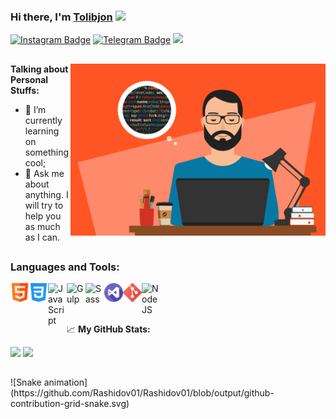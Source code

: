 ### Hi there, I'm <a href="https://kwork.ru/user/shahriyorweb" target="_blank">Tolibjon</a> <img src="https://media.giphy.com/media/hvRJCLFzcasrR4ia7z/giphy.gif" width="25px">
[![Instagram Badge](https://img.shields.io/badge/-Instagram-e4405f?style=flat-square&logo=Instagram&logoColor=white)](https://www.instagram.com/__1nagamofff__/)
[![Telegram Badge](https://img.shields.io/badge/-Telegram-0088cc?style=flat-square&logo=Telegram&logoColor=white)](https://t.me/tolib797)
[![](https://visitor-badge.glitch.me/badge?page_id=shahriyor-sharifjonov.shahriyor-sharifjonov)]()

## 
<img align="right" alt="GIF" src="https://raw.githubusercontent.com/shahriyor-sharifjonov/shahriyor-sharifjonov/master/coding-2.gif" width="408" />

**Talking about Personal Stuffs:**

- 🔭 I’m currently learning on something cool;
- 💬 Ask me about anything. I will try to help you as much as I can.

##

### Languages and Tools:

<img align="left" alt="HTML5" width="30px" src="https://raw.githubusercontent.com/shahriyor-sharifjonov/shahriyor-sharifjonov/main/icons/html.png" />
<img align="left" alt="CSS3" width="30px" src="https://github.com/shahriyor-sharifjonov/shahriyor-sharifjonov/blob/main/icons/css-3.png" />
<img align="left" alt="JavaScript" width="30px" src="https://upload.wikimedia.org/wikipedia/commons/thumb/9/99/Unofficial_JavaScript_logo_2.svg/480px-Unofficial_JavaScript_logo_2.svg.png" />
<img align="left" alt="Gulp" width="30px" src="https://mwcoders.com/wp-content/uploads/2018/02/gulpjs-logo.jpg" />
<img align="left" alt="Sass" width="30px" src="https://encrypted-tbn0.gstatic.com/images?q=tbn:ANd9GcQQnR9v6dz-WclZyXLZU6l8yuohRJ9Fe69vcJuICc2lt6LTb8ic6iuXhE6e2GSIdDhwRck&usqp=CAU" />
<img align="left" alt="Visual Studio Code" width="30px" src="https://raw.githubusercontent.com/shahriyor-sharifjonov/shahriyor-sharifjonov/main/icons/visual-studio.png" />
<img align="left" alt="Git" width="30px" src="https://raw.githubusercontent.com/shahriyor-sharifjonov/shahriyor-sharifjonov/main/icons/iconfinder_2993773_git_social%20media_icon_128px.png" />
<img align="left" alt="Node JS" width="30px" src="https://codingfinder.com/wp-content/uploads/2019/12/nodejslogo.png" />

<br>
<br>

##


📈 **My GitHub Stats:**

<div display="flex">
  <p>
    <img width="55%" align="top" src="https://github-readme-stats.vercel.app/api?username=tolibjoninagamov&show_icons=true&hide_border=true&&count_private=true&include_all_commits=true&theme=gotham" />
    <img width="40%" align="top" src="https://github-readme-stats.vercel.app/api/top-langs/?username=tolibjoninagamov&exclude_repo=KNN-Image-Classification&show_icons=true&hide_border=true&layout=compact&langs_count=8&theme=gotham"/>
  </p>
</div>
<br>
![Snake animation](https://github.com/Rashidov01/Rashidov01/blob/output/github-contribution-grid-snake.svg)
